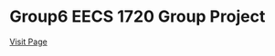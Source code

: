 # Group6 EECS 1720 Group Project

[Visit Page](https://robots-make-art-too.github.io/GROUP6_Chaoticc/)
